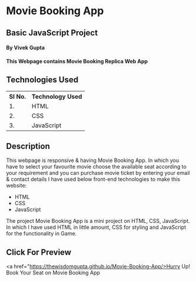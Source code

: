 # Movie Booking App

## Basic JavaScript Project 

#### By Vivek Gupta

#### This Webpage contains Movie Booking Replica Web App

## Technologies Used

<table>
    <tr>
        <th>
            SI No.
            </th>
                <th>
            Technology Used
            </th>
    </tr>
    <tr>
        <td>
            1.
        </td>
        <td>
            HTML
        </td>
    </tr>
    <tr>
        <td>
            2.
        </td>
        <td>
            CSS
        </td>
    </tr>
    <tr>
        <td>
            3.
        </td>
        <td>
            JavaScript
        </td>
    </tr>
    
 </table>
    

## Description
This webpage is responsive & having Movie Booking App. In which you have to select your favourite movie choose the available seat according to your requirement and you can purchase movie ticket by entering your email & contact details
I have used below front-end technologies to make this website:

* HTML
* CSS
* JavaScript

<p>
The project Movie Booking App is a mini project on HTML, CSS, JavaScript. In which I have used HTML in little amount, CSS for styling and JavaScript for the functionality in Game.
</p>

## Click For Preview
<a href="https://thewisdomgupta.github.io/Movie-Booking-App/>Hurry Up! Book Your Seat on Movie Booking App<a>


